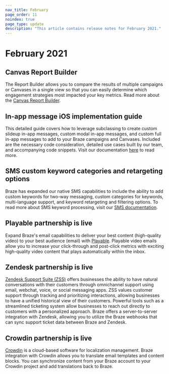 ```yaml
---
nav_title: February
page_order: 11
noindex: true
page_type: update
description: "This article contains release notes for February 2021."
---
```

# February 2021

## Canvas Report Builder

The Report Builder allows you to compare the results of multiple campaigns or Canvases in a single view so that you can easily determine which engagement strategies most impacted your key metrics. Read more about the [Canvas Report Builder]({{site.baseurl}}/user_guide/data_and_analytics/reporting/report_builder/).

## In-app message iOS implementation guide

This detailed guide covers how to leverage subclassing to create custom slideup in-app messages, custom modal in-app messages, and custom full in-app messages to add to your Braze campaigns and Canvases. Included are the necessary code consideration, detailed use cases built by our team, and accompanying code snippets. Visit our documentation [here]({{site.baseurl}}/developer_guide/platform_integration_guides/ios/in-app_messaging/implementation_guide/) to read more. 

## SMS custom keyword categories and retargeting options

Braze has expanded our native SMS capabilities to include the ability to add custom keywords for two-way messaging, custom categories for keywords, multi-language support, and keyword retargeting and filtering options. To read more about SMS keyword processing, visit our [SMS documentation]({{site.baseurl}}/user_guide/message_building_by_channel/sms/keywords/keyword_handling/). 

## Playable partnership is live

Expand Braze's email capabilities to deliver your best content (high-quality video) to your best audience (email) with [Playable]({{site.baseurl}}/partners/playable/). Playable video emails allow you to increase your click-through and post-click metrics with exciting high-quality video content that plays automatically within the inbox. 

## Zendesk partnership is live

[Zendesk Support Suite (ZSS)]({{site.baseurl}}/partners/zendesk/) offers businesses the ability to have natural conversations with their customers through omnichannel support using email, webchat, voice, or social messaging apps. ZSS values customer support through tracking and prioritizing interactions, allowing businesses to have a unified historical view of their customers. Powerful tools such as a streamlined ticketing system allow businesses to reach out directly to customers with a personalized approach. Braze offers a server-to-server integration with Zendesk, allowing you to utilize the Braze webhooks that can sync support ticket data between Braze and Zendesk. 

## Crowdin partnership is live

[Crowdin]({{site.baseurl}}/partners/crowdin/) is a cloud-based software for localization management. Braze integration with Crowdin allows you to translate email templates and content blocks. You can synchronize content from your Braze account to your Crowdin project and add translations back to Braze.


